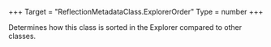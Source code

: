 +++
Target = "ReflectionMetadataClass.ExplorerOrder"
Type = number
+++

Determines how this class is sorted in the Explorer compared to other classes.